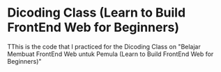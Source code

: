 # Dicoding Class (Learn to Build FrontEnd Web for Beginners)

TThis is the code that I practiced for the Dicoding Class on "Belajar Membuat FrontEnd Web untuk Pemula (Learn to Build FrontEnd Web for Beginners)"
